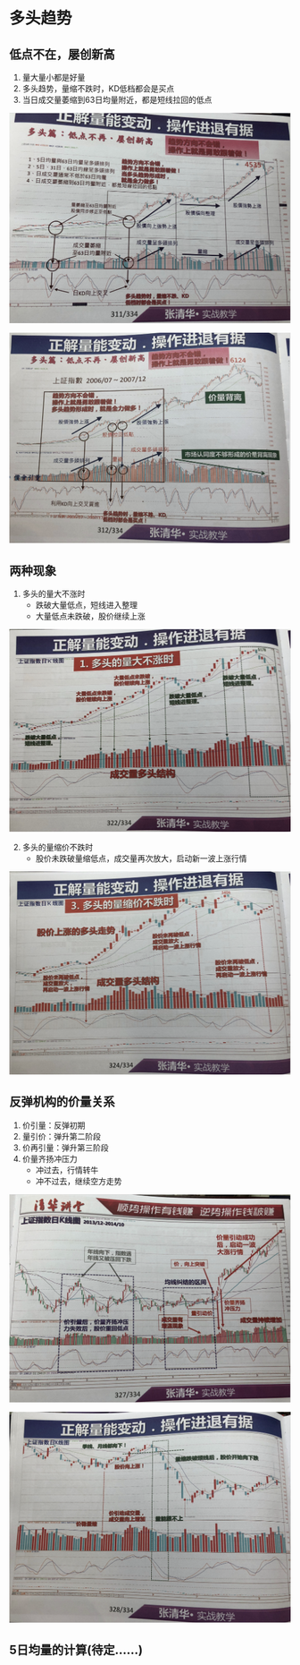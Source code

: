 # 多头趋势

## 低点不在，屡创新高
1. 量大量小都是好量
2. 多头趋势，量缩不跌时，KD低档都会是买点
3. 当日成交量萎缩到63日均量附近，都是短线拉回的低点

![低点不在，屡创新高001](/assets/vol/beginner/低点不在屡创新高001.png)

![低点不在，屡创新高002](/assets/vol/beginner/低点不在屡创新高002.png)

## 两种现象
1. 多头的量大不涨时
    - 跌破大量低点，短线进入整理
    - 大量低点未跌破，股价继续上涨

![多头的量大不涨时](/assets/vol/beginner/多头量大不涨时.png)

2. 多头的量缩价不跌时
   - 股价未跌破量缩低点，成交量再次放大，启动新一波上涨行情

![多头的量缩价不跌时](/assets/vol/beginner/多头量缩价不跌时.png)

## 反弹机构的价量关系
1. 价引量：反弹初期
2. 量引价：弹升第二阶段
3. 价再引量：弹升第三阶段
4. 价量齐扬冲压力
   - 冲过去，行情转牛
   - 冲不过去，继续空方走势

![反弹的量价关系001](/assets/vol/beginner/反弹的量价关系001.png)

![反弹的量价关系002](/assets/vol/beginner/反弹的量价关系002.png)

## 5日均量的计算(待定......)
